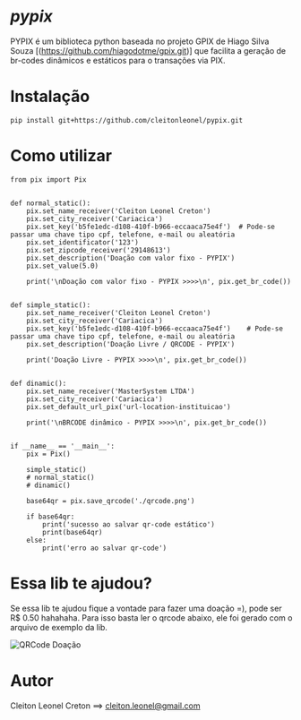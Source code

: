 # _pypix_

PYPIX é um biblioteca python baseada no projeto GPIX de Hiago Silva Souza [(https://github.com/hiagodotme/gpix.git)] que facilita a geração de br-codes dinâmicos e estáticos para o transações via PIX.

# Instalação

```pip install git+https://github.com/cleitonleonel/pypix.git```

# Como utilizar

```
from pix import Pix


def normal_static():
    pix.set_name_receiver('Cleiton Leonel Creton')
    pix.set_city_receiver('Cariacica')
    pix.set_key('b5fe1edc-d108-410f-b966-eccaaca75e4f')  # Pode-se passar uma chave tipo cpf, telefone, e-mail ou aleatória
    pix.set_identificator('123')
    pix.set_zipcode_receiver('29148613')
    pix.set_description('Doação com valor fixo - PYPIX')
    pix.set_value(5.0)

    print('\nDoação com valor fixo - PYPIX >>>>\n', pix.get_br_code())


def simple_static():
    pix.set_name_receiver('Cleiton Leonel Creton')
    pix.set_city_receiver('Cariacica')
    pix.set_key('b5fe1edc-d108-410f-b966-eccaaca75e4f')    # Pode-se passar uma chave tipo cpf, telefone, e-mail ou aleatória
    pix.set_description('Doação Livre / QRCODE - PYPIX')

    print('Doação Livre - PYPIX >>>>\n', pix.get_br_code())


def dinamic():
    pix.set_name_receiver('MasterSystem LTDA')
    pix.set_city_receiver('Cariacica')
    pix.set_default_url_pix('url-location-instituicao')

    print('\nBRCODE dinâmico - PYPIX >>>>\n', pix.get_br_code())


if __name__ == '__main__':
    pix = Pix()

    simple_static()
    # normal_static()
    # dinamic()

    base64qr = pix.save_qrcode('./qrcode.png')

    if base64qr:
        print('sucesso ao salvar qr-code estático')
        print(base64qr)
    else:
        print('erro ao salvar qr-code')
```

# Essa lib te ajudou?

Se essa lib te ajudou fique a vontade para fazer uma doação =), pode ser R$ 0.50 hahahaha. Para isso basta ler o qrcode abaixo, ele foi gerado com o arquivo de exemplo da lib.

![QRCode Doação](https://github.com/cleitonleonel/pypix/blob/master/qrcode.png?raw=true)

# Autor

Cleiton Leonel Creton ==> cleiton.leonel@gmail.com